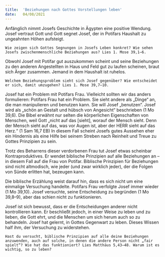 ```yaml
---
title:  'Beziehungen nach Gottes Vorstellungen leben'
date:   04/08/2021
---
```


Anfänglich nimmt Josefs Geschichte in Ägypten eine positive Wendung. Josef vertraut Gott und Gott segnet Josef, der in Potifars Haushalt zu ungeahnten Höhen aufsteigt.

`Wie zeigen sich Gottes Segnungen in Josefs Leben konkret? Wie sehen Josefs zwischenmenschliche Beziehungen aus? Lies 1. Mose 39,1–6.`

Obwohl Josef mit Potifar gut auszukommen scheint und seine Beziehungen zu den anderen Angestellten in Haus und Feld gut zu laufen scheinen, braut sich Ärger zusammen. Jemand in dem Haushalt ist ruhelos.

`Welchem Beziehungsproblem sieht sich Josef gegenüber? Wie entscheidet er sich, damit umzugehen? Lies 1. Mose 39,7–10.`

Josef hat ein Problem mit Potifars Frau. Vielleicht sollten wir das anders formulieren: Potifars Frau hat ein Problem. Sie sieht andere als „Dinge“ an, die man manipulieren und benutzen kann. Sie will Josef „benutzen“. Josef wird als „schön an Gestalt und hübsch von Angesicht“ beschrieben (1 Mo 39,6). Die Bibel erwähnt nur selten die körperlichen Eigenschaften von Menschen, weil Gott „nicht auf das [sieht], worauf der Mensch sieht. Denn der Mensch sieht auf das, was vor Augen ist, aber der HERR sieht auf das Herz.“ (1 Sam 16,7 EB) In diesem Fall scheint Josefs gutes Aussehen eher ein Hindernis als eine Hilfe bei seinem Streben nach Reinheit und Treue zu Gottes Prinzipien zu sein.

Trotz des Beharrens dieser verdorbenen Frau tut Josef etwas scheinbar Kontraproduktives. Er wendet biblische Prinzipien auf alle Beziehungen an – in diesem Fall auf die Frau von Potifar. Biblische Prinzipien für Beziehungen sind nicht altmodisch, wie jeder (und zwar wirklich jeder), der die Folgen von Sünde erlitten hat, bezeugen kann.

Die biblische Erzählung weist darauf hin, dass es sich nicht um eine einmalige Versuchung handelte. Potifars Frau verfolgte Josef immer wieder
(1 Mo 39,10). Josef versuchte, seine Entscheidung zu begründen (1 Mo 39,8–9),
aber das schien nicht zu funktionieren.

Josef ist sich bewusst, dass er die Entscheidungen anderer nicht kontrollieren kann. Er beschließt jedoch, in einer Weise zu leben und zu lieben, die Gott ehrt, und die Menschen um sich herum auch so zu behandeln. Josef hat gelernt, in Gottes Gegenwart zu leben. Dieses Wissen half ihm, der Versuchung zu widerstehen.

`Hast du versucht, biblische Prinzipien auf alle deine Beziehungen anzuwenden, auch auf solche, in denen die andere Person nicht „fair spielt“? Wie hat das funktioniert? Lies Matthäus 5,43–48. Warum ist es wichtig, so zu leben?`
